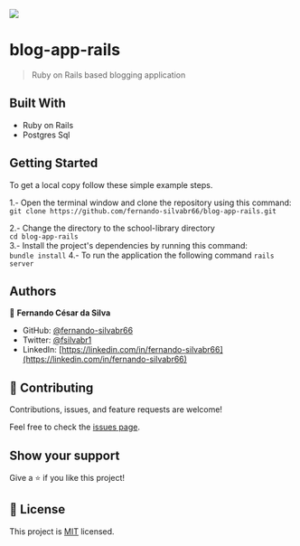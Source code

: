 ![](https://img.shields.io/badge/Microverse-blueviolet)

# blog-app-rails

> Ruby on Rails based blogging application


## Built With

- Ruby on Rails
- Postgres Sql

## Getting Started

To get a local copy follow these simple example steps.  

1.- Open the terminal window and clone the repository using this command:  
`git clone https://github.com/fernando-silvabr66/blog-app-rails.git` 

2.- Change the directory to the school-library directory  
`cd blog-app-rails`  
3.- Install the project's dependencies by running this command:   
`bundle install`
4.- To run the application the following command
`rails server`

## Authors

👤 **Fernando César da Silva**

- GitHub: [@fernando-silvabr66](https://github.com/fernando-silvabr66)
- Twitter: [@fsilvabr1](https://twitter.com/fsilvabr1)
- LinkedIn: [https://linkedin.com/in/fernando-silvabr66](https://linkedin.com/in/fernando-silvabr66)   

## 🤝 Contributing

Contributions, issues, and feature requests are welcome!

Feel free to check the [issues page](../../issues/).

## Show your support

Give a ⭐️ if you like this project!

## 📝 License

This project is [MIT](./LICENSE.md) licensed.
